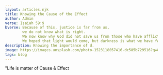 ```yaml
---
layout: articles.njk
title: Knowing the Cause of the Effect
author: Admin
verse: Isaiah 59:9
bverse: Because of this, justice is far from us,
        we do not know what is right.
        We now know why God did not save us from those who have afflicted us.
        We hoped that light would come, but darkness is what we have fallen into.
description: Knowing the importance of d.
image: https://images.unsplash.com/photo-1523118057416-dc585b729516?q=80&w=1932&auto=format&fit=crop&ixlib=rb-4.0.3&ixid=M3wxMjA3fDB8MHxwaG90by1wYWdlfHx8fGVufDB8fHx8fA%3D%3D
tags: blog
---
```



"Life is matter of Cause & Effect